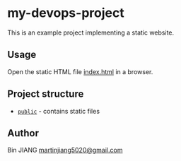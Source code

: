 # my-devops-project

This is an example project implementing a static website.

## Usage

Open the static HTML file [index.html](public/index.html) in a browser.

## Project structure

- [`public`](public) - contains static files

## Author

Bin JIANG
martinjiang5020@gmail.com
